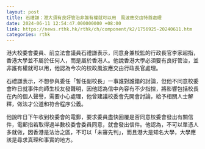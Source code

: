 ```yaml
---
layout: post
title: 石禮謙：港大須有良好管治非誰有權就可以用　風波應交由特首處理
date: 2024-06-11 12:54:47.000000000 +08:00
link: https://news.rthk.hk/rthk/ch/component/k2/1756925-20240611.htm
categories: rthk
---
```


港大校委會委員、前立法會議員石禮謙表示，同意身兼校監的行政長官李家超指，香港大學並不屬於任何人，而是屬於香港人。他說香港大學必須要有良好管治，並非誰有權就可以用，他認為今次的校政風波應交由行政長官處理。

石禮謙表示，不想參與委任「暫任副校長」一事誰對誰錯的討論，但他不同意校委會昨日就事件向師生校友發聲明，因他認為信中內容有不少指控，將影響包括校長在內的個人聲譽，需要小心處理，他曾建議校委會先開會討論，給予相關人士解釋，做法才公道和符合程序公義。

他說昨日下午收到校委會的電郵，要求委員盡快回覆是否同意校委會發出有關信件，電郵指若取得過半數校委會委員同意，就會發出信件。他認為，不可以單憑人多就做，因香港是法治之區，不可以「未審先判」，而且港大是知名大學，大學應該是尋求真理和事實的地方。
